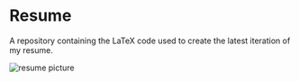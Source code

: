 # Resume

A repository containing the LaTeX code used to create the latest iteration of my resume.

![resume picture](https://i.imgur.com/dzRyu67.png)
